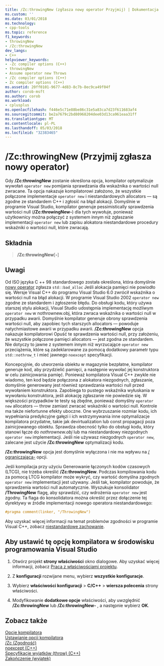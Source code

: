 ```yaml
---
title: /Zc:throwingNew (zgłasza nowy operator Przyjmij) | Dokumentacja firmy Microsoft
ms.custom: ''
ms.date: 03/01/2018
ms.technology:
- cpp-tools
ms.topic: reference
f1_keywords:
- throwingNew
- /Zc:throwingNew
dev_langs:
- C++
helpviewer_keywords:
- -Zc compiler options (C++)
- throwingNew
- Assume operator new Throws
- /Zc compiler options (C++)
- Zc compiler options (C++)
ms.assetid: 20ff0101-9677-4d83-8c7b-8ec9ca49f04f
author: corob-msft
ms.author: corob
ms.workload:
- cplusplus
ms.openlocfilehash: f446e5c71e88be86c31e5a83ca7d23f611683af4
ms.sourcegitcommit: be2a7679c2bd80968204dee03d13ca961eaa31ff
ms.translationtype: MT
ms.contentlocale: pl-PL
ms.lasthandoff: 05/03/2018
ms.locfileid: "32383465"
---
```

# <a name="zcthrowingnew-assume-operator-new-throws"></a>/Zc:throwingNew (Przyjmij zgłasza nowy operator)

Gdy **/Zc:throwingNew** zostanie określona opcja, kompilator optymalizuje wywołań `operator new` pomijania sprawdzania dla wskaźnika o wartości null zwracane. Ta opcja nakazuje kompilatorowi założono, że wszystkie połączone implementacje `operator new` i niestandardowych allocators — są zgodne ze standardem C++ i zgłosić na błąd alokacji. Domyślnie w programie Visual Studio, kompilator generuje pessimistically sprawdzenia wartości null (**/Zc:throwingNew-**) dla tych wywołuje, ponieważ użytkownicy można połączyć z systemem innym niż zgłaszanie implementacji `operator new` lub zapisu alokatora niestandardowe procedury wskaźniki o wartości null, które zwracają.

## <a name="syntax"></a>Składnia

> **/Zc:throwingNew**[**-**]

## <a name="remarks"></a>Uwagi

Od ISO języka C ++ 98 standardowego została określona, która domyślnie [nowy operator](../../standard-library/new-operators.md#op_new) zgłasza `std::bad_alloc` Jeśli alokacja pamięci nie powiodło się. Wersje Visual C++ do programu Visual Studio 6.0 zwrócił wskaźnika o wartości null na błąd alokacji. W programie Visual Studio 2002 `operator new` zgodne ze standardem i zgłoszenie błędu. Do obsługi kodu, który używa starszej stylu alokacji, Visual Studio udostępnia implementację możliwym `operator new` w nothrownew.obj, która zwraca wskaźnika o wartości null w przypadku awarii. Domyślnie kompilator generuje obrony sprawdzenia wartości null, aby zapobiec tych starszych allocators — powoduje natychmiastowe awarii w przypadku awarii. **/Zc:throwingNew** opcja nakazuje kompilatorowi Opuść te sprawdzenia wartości null, przy założeniu, że wszystkie połączone pamięci allocators — jest zgodna ze standardem. Nie dotyczy to jawne z systemem innym niż wyrzucające `operator new` przeciążenia, które są zadeklarowane za pomocą dodatkowy parametr typu `std::nothrow_t` i mieć jawnego `noexcept` specyfikacji.

Koncepcyjnie, do utworzenia obiektu w magazynie bezpłatne, kompilator generuje kod, aby przydzielić pamięci, a następnie wywołać jej konstruktora w celu zainicjowania pamięć. Ponieważ kompilatora Visual C++ zwykle nie wiadomo, ten kod będzie połączona z alokatora niezgodnych, zgłaszanie, domyślnie generowany jest również sprawdzania wartości null przed wywołaniem konstruktora. Zapobiega to pustego wskaźnika wyłuskania w wywołaniu konstruktora, jeśli alokację zgłaszanie nie powiedzie się. W większości przypadków te testy są zbędne, ponieważ domyślny `operator new` allocators — throw zamiast zwracać wskaźniki o wartości null. Kontrole ma także niefortunne efekty uboczne. One wybrzuszanie rozmiar kodu, ich wypełniania predykcyjne gałęzi i ich wstrzymywania inne optymalizacje kompilatora przydatne, takie jak devirtualization lub const propagacji poza zainicjowanego obiektu. Sprawdza obecność tylko do obsługi kodu, który stanowi łącze do *nothrownew.obj* lub ma niestandardowy niezgodnych `operator new` implementacji. Jeśli nie używasz niezgodnych `operator new`, zalecane jest użycie **/Zc:throwingNew** optymalizacji kodu.

**/Zc:throwingNew** opcja jest domyślnie wyłączona i nie ma wpływu na [/ ograniczająca-](permissive-standards-conformance.md) opcji.

Jeśli kompilacja przy użyciu Generowanie łączonych kodów czasowych (LTCG), nie trzeba określić **/Zc:throwingNew**. Podczas kompilowania kodu za pomocą LTCG kompilator może wykryć, czy wartość domyślna zgodnych `operator new` implementacji jest używany. Jeśli tak, kompilator powoduje, że sprawdzenia wartości null automatycznie. Wyszukuje konsolidator **/ThrowingNew** flagę, aby sprawdzić, czy wdrożenia `operator new` jest zgodny. Ta flaga do konsolidatora można określić przez dołączenie tej dyrektywy w źródle implementacji nowego operatora niestandardowego:

```cpp
#pragma comment(linker, "/ThrowingNew")
```

Aby uzyskać więcej informacji na temat problemów zgodności w programie Visual C++, zobacz [niestandardowe zachowanie](../../cpp/nonstandard-behavior.md).

## <a name="to-set-this-compiler-option-in-the-visual-studio-development-environment"></a>Aby ustawić tę opcję kompilatora w środowisku programowania Visual Studio

1. Otwórz projekt **strony właściwości** okno dialogowe. Aby uzyskać więcej informacji, zobacz [Praca z właściwościami projektu](../../ide/working-with-project-properties.md).

1. Z **konfiguracji** rozwijane menu, wybierz **wszystkie konfiguracje**.

1. Wybierz **właściwości konfiguracji** > **C/C++** > **wiersza polecenia** strony właściwości.

1. Modyfikowanie **dodatkowe opcje** właściwości, aby uwzględnić **/Zc:throwingNew** lub **/Zc:throwingNew-** , a następnie wybierz **OK**.

## <a name="see-also"></a>Zobacz także

[Opcje kompilatora](../../build/reference/compiler-options.md)<br/>
[Ustawianie opcji kompilatora](../../build/reference/setting-compiler-options.md)<br/>
[/Zc (Zgodność)](../../build/reference/zc-conformance.md)<br/>
[noexcept (C++)](../../cpp/noexcept-cpp.md)<br/>
[Specyfikacje wyjątków (throw) (C++)](../../cpp/exception-specifications-throw-cpp.md)<br/>
[Zakończenie (wyjątek)](../../standard-library/exception-functions.md#terminate)<br/>
